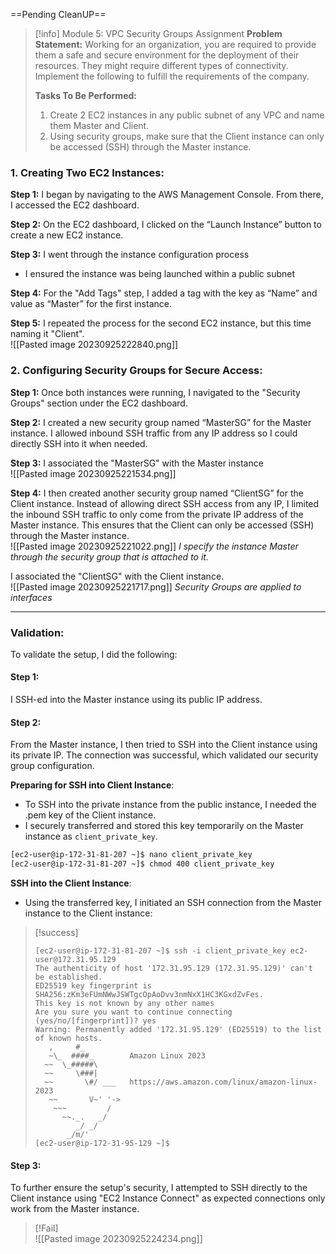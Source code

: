 ==Pending CleanUP==
 

> [!info] Module 5: VPC Security Groups Assignment
>  **Problem Statement:** 
>  Working for an organization, you are required to provide them a safe and secure environment for the deployment of their resources. They might require different types of connectivity. Implement the following to fulfill the requirements of the company. 
>  
>  **Tasks To Be Performed:** 
>  1. Create 2 EC2 instances in any public subnet of any VPC and name them Master and Client. 
>  2. Using security groups, make sure that the Client instance can only be accessed (SSH) through the Master instance.


### **1. Creating Two EC2 Instances:**

**Step 1:** I began by navigating to the AWS Management Console. From there, I accessed the EC2 dashboard.

**Step 2:** On the EC2 dashboard, I clicked on the “Launch Instance” button to create a new EC2 instance.

**Step 3:** I went through the instance configuration process
- I ensured the instance was being launched within a public subnet

**Step 4:** For the "Add Tags" step, I added a tag with the key as “Name” and value as “Master” for the first instance.

**Step 5:** I repeated the process for the second EC2 instance, but this time naming it "Client".
<br>![[Pasted image 20230925222840.png]]
### **2. Configuring Security Groups for Secure Access:**

**Step 1:** Once both instances were running, I navigated to the "Security Groups" section under the EC2 dashboard.

**Step 2:** I created a new security group named “MasterSG” for the Master instance. I allowed inbound SSH traffic from any IP address so I could directly SSH into it when needed.

**Step 3:** I associated the "MasterSG" with the Master instance
<br>![[Pasted image 20230925221534.png]]

**Step 4:** I then created another security group named “ClientSG” for the Client instance. Instead of allowing direct SSH access from any IP, I limited the inbound SSH traffic to only come from the private IP address of the Master instance. This ensures that the Client can only be accessed (SSH) through the Master instance.
<br>![[Pasted image 20230925221022.png]]
*I specify the instance Master through the security group that is attached to it.*

I associated the "ClientSG" with the Client instance.
<br>![[Pasted image 20230925221717.png]]
*Security Groups are applied to interfaces*


---

### **Validation:**

To validate the setup, I did the following:

#### Step 1: 
I SSH-ed into the Master instance using its public IP address.

#### Step 2: 
From the Master instance, I then tried to SSH into the Client instance using its private IP. The connection was successful, which validated our security group configuration.


**Preparing for SSH into Client Instance**:
   - To SSH into the private instance from the public instance, I needed the .pem key of the Client instance.
   - I securely transferred and stored this key temporarily on the Master instance as `client_private_key`.

```bash
[ec2-user@ip-172-31-81-207 ~]$ nano client_private_key
[ec2-user@ip-172-31-81-207 ~]$ chmod 400 client_private_key
```
   
  **SSH into the Client Instance**:
   
   - Using the transferred key, I initiated an SSH connection from the Master instance to the Client instance:

> [!success]
> ```
> [ec2-user@ip-172-31-81-207 ~]$ ssh -i client_private_key ec2-user@172.31.95.129
> The authenticity of host '172.31.95.129 (172.31.95.129)' can't be established.
> ED25519 key fingerprint is SHA256:zKm3eFUmNWwJSWTgcOpAoDvv3nmNxX1HC3KGxdZvFes.
> This key is not known by any other names
> Are you sure you want to continue connecting (yes/no/[fingerprint])? yes
> Warning: Permanently added '172.31.95.129' (ED25519) to the list of known hosts.
>    ,     #_
>    ~\_  ####_        Amazon Linux 2023
>   ~~  \_#####\
>   ~~     \###|
>   ~~       \#/ ___   https://aws.amazon.com/linux/amazon-linux-2023
>    ~~       V~' '->
>     ~~~         /
>       ~~._.   _/
>          _/ _/
>        _/m/'
> [ec2-user@ip-172-31-95-129 ~]$ 
> ```
> 

#### Step 3:
To further ensure the setup's security, I attempted to SSH directly to the Client instance using "EC2 Instance Connect" as expected connections only work from the Master instance. 

> [!Fail]
> <br>![[Pasted image 20230925224234.png]]




